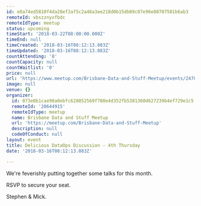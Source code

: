 ```yaml
---
id: e8a74ed5810f4da28ef2af5c2a46a3ee218d0b15db09c87e96e80707501b6ab3
remoteId: vbszznyxfbdc
remoteIdType: meetup
status: upcoming
timeStart: '2018-03-22T08:00:00.000Z'
timeEnd: null
timeCreated: '2018-03-16T08:12:13.083Z'
timeUpdated: '2018-03-16T08:12:13.083Z'
countAttending: '8'
countCapacity: null
countWaitlist: '0'
price: null
url: 'https://www.meetup.com/Brisbane-Data-and-Stuff-Meetup/events/247049655/'
image: null
venue: {}
organizer:
  id: 073e0b1cae90a0ebfc628052569f780e4d352fb5381360d627239b4ef729e1c5
  remoteId: '20644915'
  remoteIdType: meetup
  name: Brisbane Data and Stuff Meetup
  url: 'https://meetup.com/Brisbane-Data-and-Stuff-Meetup'
  description: null
  codeOfConduct: null
layout: event
title: Delicious DataOps Discussion - 4th Thursday
date: '2018-03-16T08:12:13.083Z'

---
```

<p>We're feverishly putting together some talks for this month.</p> <p>RSVP to secure your seat.</p> <p>Stephen &amp; Mick.</p>
